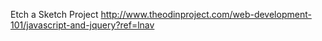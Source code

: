 Etch a Sketch Project
http://www.theodinproject.com/web-development-101/javascript-and-jquery?ref=lnav